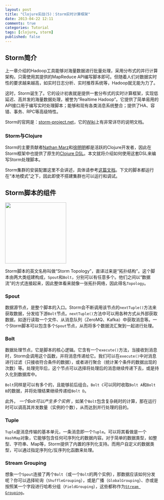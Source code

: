 ```yaml
---
layout: post
title: "Clojure实战(5)：Storm实时计算框架"
date: 2013-04-22 12:11
comments: true
categories: Tutorial
tags: [clojure, storm]
published: false
---
```


Storm简介
---------

上一章介绍的Hadoop工具能够对海量数据进行批量处理，采用分布式的并行计算架构，只需使用其提供的MapReduce API编写脚本即可。但随着人们对数据实时性的要求越来越高，如实时日志分析、实时推荐系统等，Hadoop就无能为力了。

这时，Storm诞生了。它的设计初衷就是提供一套分布式的实时计算框架，实现低延迟、高并发的海量数据处理，被誉为“Realtime Hadoop”。它提供了简单易用的API接口用于编写实时处理脚本；能够和现有各类消息系统整合；提供了HA、容错、事务、RPC等高级特性。

Storm的官网是：[storm-project.net](http://storm-project.net/)，它的[Wiki](https://github.com/nathanmarz/storm/wiki)上有非常详尽的说明文档。

### Storm与Clojure

Storm的主要贡献者[Nathan Marz](https://github.com/nathanmarz)和[徐明明](https://github.com/xumingming)都是活跃的Clojure开发者，因此在Storm框架中也提供了原生的[Clojure DSL](https://github.com/nathanmarz/storm/wiki/Clojure-DSL)。本文就将介绍如何使用这套DSL来编写Storm处理脚本。

Storm集群的安装配置这里不会讲述，具体请参考[这篇文档](https://github.com/nathanmarz/storm/wiki/Setting-up-a-Storm-cluster)。下文的脚本都运行在“本地模式”之下，因此即使不搭建集群也可以运行和调试。

<!-- more -->

Storm脚本的组件
---------------

<img src="http://storm-project.net/images/topology.png" height="200">

Storm脚本的英文名称叫做“Storm Topology”，直译过来是“拓扑结构”。这个脚本由两大类组建构成，`Spout`和`Bolt`，分别可以有任意多个。他们之间以“数据流”的方式连接起来，因此整体看来就像一张拓扑网络，因此得名`Topology`。

### Spout

数据源节点，是整个脚本的入口。Storm会不断调用该节点的`nextTuple()`方法来获取数据，分发给下游`Bolt`节点。`nextTuple()`方法中可以用各种方式从外部获取数据，如逐行读取一个文件、从消息队列（ZeroMQ、Kafka）中获取消息等。一个Storm脚本可以包含多个`Spout`节点，从而将多个数据流汇聚到一起进行处理。

### Bolt

数据处理节点，它是脚本的核心逻辑。它含有一个`execute()`方法，当接收到消息时，Storm会调用这个函数，并将消息传递给它。我们可以在`execute()`中对消息进行过滤（只接收符合条件的数据），或者进行聚合（统计某个条件的数据出现的次数）等。处理完毕后，这个节点可以选择将处理后的消息继续传递下去，或是持久化到数据库中。

`Bolt`同样是可以有多个的，且能够前后组合。`Bolt C`可以同时收取`Bolt A`和`Bolt B`的数据，并将处理结果继续传递给`Bolt D`。

此外， *一个Bolt可以产生多个实例* ，如某个`Bolt`包含复杂耗时的计算，那在运行时可以调高其并发数量（实例的个数），从而达到并行处理的目的。

### Tuple

`Tuple`是消息传输的基本单元，一条消息即一个`Tuple`。可以将其看做是一个`HashMap`对象，它能够包含任何可序列化的数据内容。对于简单的数据类型，如整型、字符串、Map等，Storm提供了内置的序列化支持。而用户自定义的数据类型，可以通过指定序列化/反序列化函数来处理。

### Stream Grouping

想象一个`Spout`连接了两个`Bolt`（或一个`Bolt`的两个实例），那数据应该如何分发呢？你可以选择轮询（`ShuffleGrouping`），或是广播（`GlobalGrouping`）、亦或是按照某一个字段进行哈希分组（`FieldGrouping`），这些都称作为[`Stream Grouping`](https://github.com/nathanmarz/storm/wiki/Concepts#stream-groupings)。
